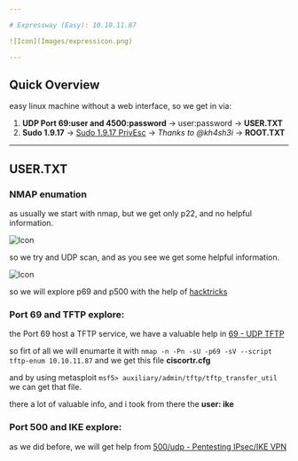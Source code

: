 ```yaml
---

# Expressway (Easy): 10.10.11.87

![Icon](Images/expressicon.png)

---
```


## Quick Overview

easy linux machine without a web interface, so we get in via:

1. **UDP Port 69:user and 4500:password** → user:password → **USER.TXT**
2. **Sudo 1.9.17** → [Sudo 1.9.17 PrivEsc](https://github.com/kh4sh3i/CVE-2025-32463) → *Thanks to @kh4sh3i* → **ROOT.TXT**

---

## USER.TXT

### NMAP enumation

as usually we start with nmap, but we get only p22, and no helpful information.

![Icon](Images/nmaptcpscan.png)

so we try and UDP scan, and as you see we get some helpful information.

![Icon](Images/nmaudpscan.png)

so we will explore p69 and p500 with the help of [hacktricks](https://book.hacktricks.wiki/en/index.html)

### Port 69 and TFTP explore:

the Port 69 host a TFTP service, we have a valuable help in [69 - UDP TFTP](https://book.hacktricks.wiki/en/network-services-pentesting/69-udp-tftp.html)

so firt of all we will enumarte it with `nmap -n -Pn -sU -p69 -sV --script tftp-enum 10.10.11.87` and we get this file **ciscortr.cfg**

and by using metasploit `msf5> auxiliary/admin/tftp/tftp_transfer_util` we can get that file.

there a lot of valuable info, and i took from there the **user: ike**

### Port 500 and IKE explore:

as we did before, we will get help from [500/udp - Pentesting IPsec/IKE VPN](https://book.hacktricks.wiki/en/network-services-pentesting/ipsec-ike-vpn-pentesting.html)





